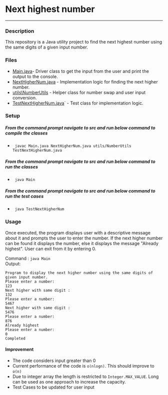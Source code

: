 # Next highest number
***
### Description

This repository is a Java utility project to find the next highest number using the same digits of a given input number.

### Files

- [Main.java](src/Main.java)- Driver class to get the input from the user and print the output to the console.
- [NextHigherNum.java](src/NextHigherNum.java) - Implementation logic for finding the next higher number.
- [utils\NumberUtils](src/utils/NumberUtils.java) - Helper class for number swap and user input conversion.
- [TestNextHigherNum.java](src/TestNextHigherNum.java)` - Test class for implementation logic.

### Setup

##### From the command prompt navigate to src and run below command to compile the classes
- ``` javac Main.java NextHigherNum.java utils/NumberUtils TestNextHigherNum.java``` 
##### From the command prompt navigate to src and run below command to run the classes
- ``` java Main```
##### From the command prompt navigate to src and run below command to run the test cases
- ``` java TestNextHigherNum```

### Usage

Once executed, the program displays user with a descriptive message about it and prompts the user to enter the number.
If the next higher number can be found it displays the number, else it displays the message "Already highest". 
User can exit from it by entering 0. 
 

Command : ```java Main```  
Output:  
``` 
Program to display the next higher number using the same digits of given input number.
Please enter a number:
123
Next higher with same digit :
132
Please enter a number:
5467
Next higher with same digit :
5476
Please enter a number:
876
Already highest
Please enter a number:
0
Completed 
```

#### Improvement
- The code considers input greater than 0
- Current performance of the code is ```o(nlogn)```. This should improve to ```o(n)``` 
- Due to integer array the length is restricted to ```Integer.MAX_VALUE```. Long can be used as one approach to increase the capacity.
- Test Cases to be updated for user input
